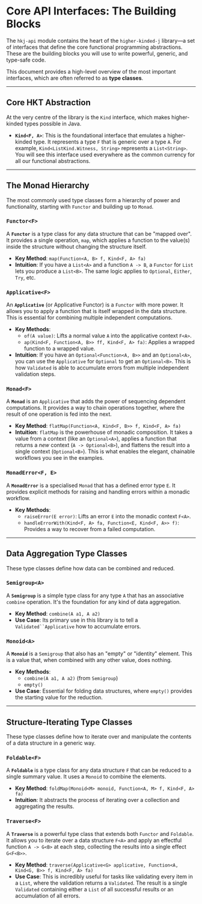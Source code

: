 # Core API Interfaces: The Building Blocks

The `hkj-api` module contains the heart of the `higher-kinded-j` library—a set of interfaces that define the core functional programming abstractions. These are the building blocks you will use to write powerful, generic, and type-safe code.

This document provides a high-level overview of the most important interfaces, which are often referred to as **type classes**.

---

## Core HKT Abstraction

At the very centre of the library is the `Kind` interface, which makes higher-kinded types possible in Java.

* **`Kind<F, A>`**: This is the foundational interface that emulates a higher-kinded type. It represents a type `F` that is generic over a type `A`. For example, `Kind<ListKind.Witness, String>` represents a `List<String>`. You will see this interface used everywhere as the common currency for all our functional abstractions.

---

## The Monad Hierarchy

The most commonly used type classes form a hierarchy of power and functionality, starting with `Functor` and building up to `Monad`.

### **`Functor<F>`**

A **`Functor`** is a type class for any data structure that can be "mapped over". It provides a single operation, `map`, which applies a function to the value(s) inside the structure without changing the structure itself.

* **Key Method**: `map(Function<A, B> f, Kind<F, A> fa)`
* **Intuition**: If you have a `List<A>` and a function `A -> B`, a `Functor` for `List` lets you produce a `List<B>`. The same logic applies to `Optional`, `Either`, `Try`, etc.

### **`Applicative<F>`**

An **`Applicative`** (or Applicative Functor) is a `Functor` with more power. It allows you to apply a function that is itself wrapped in the data structure. This is essential for combining multiple independent computations.

* **Key Methods**:
  * `of(A value)`: Lifts a normal value `A` into the applicative context `F<A>`.
  * `ap(Kind<F, Function<A, B>> ff, Kind<F, A> fa)`: Applies a wrapped function to a wrapped value.
* **Intuition**: If you have an `Optional<Function<A, B>>` and an `Optional<A>`, you can use the `Applicative` for `Optional` to get an `Optional<B>`. This is how `Validated` is able to accumulate errors from multiple independent validation steps.

### **`Monad<F>`**

A **`Monad`** is an `Applicative` that adds the power of sequencing dependent computations. It provides a way to chain operations together, where the result of one operation is fed into the next.

* **Key Method**: `flatMap(Function<A, Kind<F, B>> f, Kind<F, A> fa)`
* **Intuition**: `flatMap` is the powerhouse of monadic composition. It takes a value from a context (like an `Optional<A>`), applies a function that returns a *new* context (`A -> Optional<B>`), and flattens the result into a single context (`Optional<B>`). This is what enables the elegant, chainable workflows you see in the examples.

### **`MonadError<F, E>`**

A **`MonadError`** is a specialised `Monad` that has a defined error type `E`. It provides explicit methods for raising and handling errors within a monadic workflow.

* **Key Methods**:
  * `raiseError(E error)`: Lifts an error `E` into the monadic context `F<A>`.
  * `handleErrorWith(Kind<F, A> fa, Function<E, Kind<F, A>> f)`: Provides a way to recover from a failed computation.

---

## Data Aggregation Type Classes

These type classes define how data can be combined and reduced.

### **`Semigroup<A>`**

A **`Semigroup`** is a simple type class for any type `A` that has an associative `combine` operation. It's the foundation for any kind of data aggregation.

* **Key Method**: `combine(A a1, A a2)`
* **Use Case**: Its primary use in this library is to tell a `Validated``Applicative` how to accumulate errors.

### **`Monoid<A>`**

A **`Monoid`** is a `Semigroup` that also has an "empty" or "identity" element. This is a value that, when combined with any other value, does nothing.

* **Key Methods**:
  * `combine(A a1, A a2)` (from `Semigroup`)
  * `empty()`
* **Use Case**: Essential for folding data structures, where `empty()` provides the starting value for the reduction.

---

## Structure-Iterating Type Classes

These type classes define how to iterate over and manipulate the contents of a data structure in a generic way.

### **`Foldable<F>`**

A **`Foldable`** is a type class for any data structure `F` that can be reduced to a single summary value. It uses a `Monoid` to combine the elements.

* **Key Method**: `foldMap(Monoid<M> monoid, Function<A, M> f, Kind<F, A> fa)`
* **Intuition**: It abstracts the process of iterating over a collection and aggregating the results.

### **`Traverse<F>`**

A **`Traverse`** is a powerful type class that extends both `Functor` and `Foldable`. It allows you to iterate over a data structure `F<A>` and apply an effectful function `A -> G<B>` at each step, collecting the results into a single effect `G<F<B>>`.

* **Key Method**: `traverse(Applicative<G> applicative, Function<A, Kind<G, B>> f, Kind<F, A> fa)`
* **Use Case**: This is incredibly useful for tasks like validating every item in a `List`, where the validation returns a `Validated`. The result is a single `Validated` containing either a `List` of all successful results or an accumulation of all errors.

